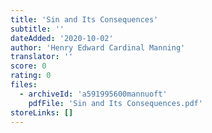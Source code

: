 ```yaml
---
title: 'Sin and Its Consequences'
subtitle: ''
dateAdded: '2020-10-02'
author: 'Henry Edward Cardinal Manning'
translator: ''
score: 0
rating: 0
files:
  - archiveId: 'a591995600mannuoft'
    pdfFile: 'Sin and Its Consequences.pdf'
storeLinks: []
---
```



